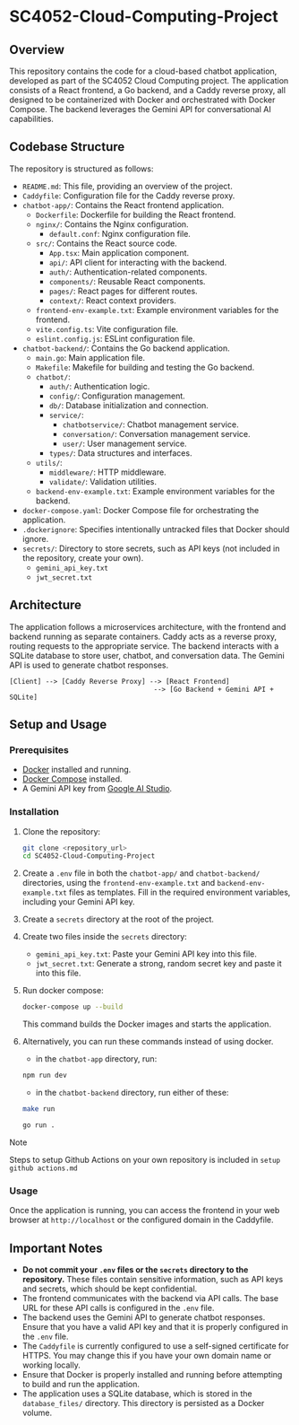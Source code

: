 # SC4052-Cloud-Computing-Project

## Overview

This repository contains the code for a cloud-based chatbot application, developed as part of the SC4052 Cloud Computing project. The application consists of a React frontend, a Go backend, and a Caddy reverse proxy, all designed to be containerized with Docker and orchestrated with Docker Compose. The backend leverages the Gemini API for conversational AI capabilities.

## Codebase Structure

The repository is structured as follows:

- `README.md`: This file, providing an overview of the project.
- `Caddyfile`: Configuration file for the Caddy reverse proxy.
- `chatbot-app/`: Contains the React frontend application.
    - `Dockerfile`: Dockerfile for building the React frontend.
    - `nginx/`: Contains the Nginx configuration.
        - `default.conf`: Nginx configuration file.
    - `src/`: Contains the React source code.
        - `App.tsx`: Main application component.
        - `api/`: API client for interacting with the backend.
        - `auth/`: Authentication-related components.
        - `components/`: Reusable React components.
        - `pages/`: React pages for different routes.
        - `context/`: React context providers.
    - `frontend-env-example.txt`: Example environment variables for the frontend.
    - `vite.config.ts`: Vite configuration file.
    - `eslint.config.js`: ESLint configuration file.
- `chatbot-backend/`: Contains the Go backend application.
    - `main.go`: Main application file.
    - `Makefile`: Makefile for building and testing the Go backend.
    - `chatbot/`:
        - `auth/`: Authentication logic.
        - `config/`: Configuration management.
        - `db/`: Database initialization and connection.
        - `service/`:
            - `chatbotservice/`: Chatbot management service.
            - `conversation/`: Conversation management service.
            - `user/`: User management service.
        - `types/`: Data structures and interfaces.
    - `utils/`:
        - `middleware/`: HTTP middleware.
        - `validate/`: Validation utilities.
    - `backend-env-example.txt`: Example environment variables for the backend.
- `docker-compose.yaml`: Docker Compose file for orchestrating the application.
- `.dockerignore`: Specifies intentionally untracked files that Docker should ignore.
- `secrets/`: Directory to store secrets, such as API keys (not included in the repository, create your own).
    - `gemini_api_key.txt`
    - `jwt_secret.txt`

## Architecture

The application follows a microservices architecture, with the frontend and backend running as separate containers. Caddy acts as a reverse proxy, routing requests to the appropriate service. The backend interacts with a SQLite database to store user, chatbot, and conversation data. The Gemini API is used to generate chatbot responses.

```
[Client] --> [Caddy Reverse Proxy] --> [React Frontend] 
                                    --> [Go Backend + Gemini API + SQLite]
```

## Setup and Usage

### Prerequisites

- [Docker](https://www.docker.com/get-started/) installed and running.
- [Docker Compose](https://docs.docker.com/compose/install/) installed.
- A Gemini API key from [Google AI Studio](https://makersuite.google.com/).

### Installation

1.  Clone the repository:

    ```bash
    git clone <repository_url>
    cd SC4052-Cloud-Computing-Project
    ```

2.  Create a `.env` file in both the `chatbot-app/` and `chatbot-backend/` directories, using the `frontend-env-example.txt` and `backend-env-example.txt` files as templates.  Fill in the required environment variables, including your Gemini API key.

3.  Create a `secrets` directory at the root of the project.

4.  Create two files inside the `secrets` directory:
    - `gemini_api_key.txt`:  Paste your Gemini API key into this file.
    - `jwt_secret.txt`: Generate a strong, random secret key and paste it into this file.

5.  Run docker compose:

    ```bash
    docker-compose up --build
    ```

    This command builds the Docker images and starts the application.

6. Alternatively, you can run these commands instead of using docker.
    - in the `chatbot-app` directory, run:
    ```bash
    npm run dev
    ```
    - in the `chatbot-backend` directory, run either of these:
    ```bash
    make run
    ```
    ```bash
    go run .
    ```

> [!NOTE]  
> Steps to setup Github Actions on your own repository is included in `setup github actions.md`
### Usage

Once the application is running, you can access the frontend in your web browser at `http://localhost` or the configured domain in the Caddyfile.

## Important Notes

- **Do not commit your `.env` files or the `secrets` directory to the repository.** These files contain sensitive information, such as API keys and secrets, which should be kept confidential.
- The frontend communicates with the backend via API calls. The base URL for these API calls is configured in the `.env` file.
- The backend uses the Gemini API to generate chatbot responses. Ensure that you have a valid API key and that it is properly configured in the `.env` file.
- The `Caddyfile` is currently configured to use a self-signed certificate for HTTPS. You may change this if you have your own domain name or working locally.
- Ensure that Docker is properly installed and running before attempting to build and run the application.
- The application uses a SQLite database, which is stored in the `database_files/` directory. This directory is persisted as a Docker volume.
